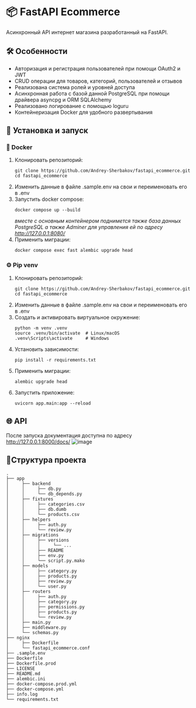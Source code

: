 # 📦 FastAPI Ecommerce

Асинхронный API интернет магазина разработанный на FastAPI.

## 🛠 Особенности

* Авторизация и регистрация пользователей при помощи OAuth2 и JWT
* CRUD операции для товаров, категорий, пользователей и отзывов
* Реализована система ролей и уровней доступа
* Асинхронная работа с базой данной PostgreSQL при помощи драйвера asyncpg и ORM SQLAlchemy
* Реализовано логирование с помощью loguru
* Контейнеризация Docker для удобного развертывания

## 🚀 Установка и запуск

### :whale: Docker

1. Клонировать репозиторий:
    ```shell
    git clone https://github.com/Andrey-Sherbakov/fastapi_ecommerce.git
    cd fastapi_ecommerce
    ```
2. Изменить данные в файле .sample.env на свои и переименовать его в .env
3. Запустить docker compose:
    ```shell
    docker compose up --build
    ```
   _вместе с основным контейнером поднимется также база данных PostgreSQL а также Adminer для
   управления ей по адресу http://127.0.0.1:8080/_
4. Применить миграции:
    ```shell
    docker compose exec fast alembic upgrade head
    ```

### ⚙️ Pip venv

1. Клонировать репозиторий:
    ```shell
    git clone https://github.com/Andrey-Sherbakov/fastapi_ecommerce.git
    cd fastapi_ecommerce
    ```
2. Изменить данные в файле .sample.env на свои и переименовать его в .env
3. Создать и активировать виртуальное окружение:
   ```shell
   python -m venv .venv
   source .venv/bin/activate  # Linux/macOS
   .venv\Scripts\activate     # Windows
   ```
4. Установить зависимости:
   ```shell
   pip install -r requirements.txt
   ```
5. Применить миграции:
   ```shell
   alembic upgrade head
   ```
6. Запустить приложение:
   ```shell
   uvicorn app.main:app --reload
   ```

## 🌐 API

После запуска документация доступна по адресу http://127.0.0.1:8000/docs/
![image](https://drive.google.com/uc?id=12NK0NS9vbYMgWEyNZu-RFDBlpDRz9Q1y)

## 📁Структура проекта

```
.
├── app
│     ├── backend
│     │     ├── db.py
│     │     └── db_depends.py
│     ├── fixtures
│     │     ├── categories.csv
│     │     ├── db.dumb
│     │     └── products.csv
│     ├── helpers
│     │     ├── auth.py
│     │     └── review.py
│     ├── migrations
│     │     ├── versions
│     │     │     └── ...
│     │     ├── README
│     │     ├── env.py
│     │     └── script.py.mako
│     ├── models
│     │     ├── category.py
│     │     ├── products.py
│     │     ├── review.py
│     │     └── user.py
│     ├── routers
│     │     ├── auth.py
│     │     ├── category.py
│     │     ├── permissions.py
│     │     ├── products.py
│     │     └── review.py
│     ├── main.py
│     ├── middleware.py
│     └── schemas.py
├── nginx
│     ├── Dockerfile
│     └── fastapi_ecommerce.conf
├── .sample.env
├── Dockerfile
├── Dockerfile.prod
├── LICENSE
├── README.md
├── alembic.ini
├── docker-compose.prod.yml
├── docker-compose.yml
├── info.log
└── requirements.txt
```